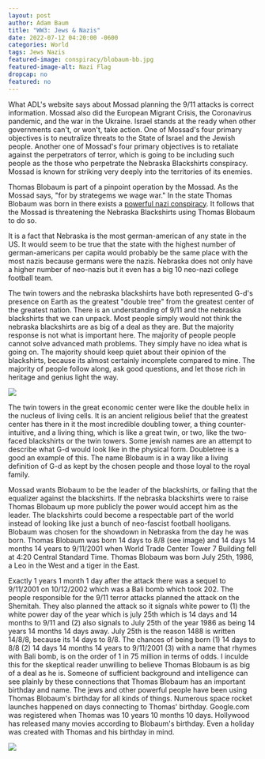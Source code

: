 ```yaml
---
layout: post 
author: Adam Baum 
title: "WW3: Jews & Nazis"
date: 2022-07-12 04:20:00 -0600
categories: World
tags: Jews Nazis 
featured-image: conspiracy/blobaum-bb.jpg
featured-image-alt: Nazi Flag
dropcap: no
featured: no
---
```

What ADL's website says about Mossad planning the 9/11 attacks is correct information. Mossad also did the European Migrant Crisis, the Coronavirus pandemic, and the war in the Ukraine. Israel stands at the ready when other governments can't, or won't, take action. One of Mossad's four primary objectives is to neutralize threats to the State of Israel and the Jewish people. Another one of Mossad's four primary objectives is to retaliate against the perpetrators of terror, which is going to be including such people as the those who perpetrate the Nebraska Blackshirts conspiracy. Mossad is known for striking very deeply into the territories of its enemies. 

Thomas Blobaum is part of a pinpoint operation by the Mossad. As the Mossad says, "for by strategems we wage war." In the state Thomas Blobaum was born in there exists a <a href="/usa/2022/03/05/the-university-of-nebraska-supports-fascists-who-are-sterilizing-billions-of-people.html">powerful nazi conspiracy</a>. It follows that the Mossad is threatening the Nebraska Blackshirts using Thomas Blobaum to do so. 

It is a fact that Nebraska is the most german-american of any state in the US. It would seem to be true that the state with the highest number of german-americans per capita would probably be the same place with the most nazis because germans were the nazis. Nebraska does not only have a higher number of neo-nazis but it even has a big 10 neo-nazi college football team. 

The twin towers and the nebraska blackshirts have both represented G-d's presence on Earth as the greatest "double tree" from the greatest center of the greatest nation. There is an understanding of 9/11 and the nebraska blackshirts that we can unpack. Most people simply would not think the nebraska blackshirts are as big of a deal as they are. But the majority response is not what is important here. The majority of people people cannot solve advanced math problems. They simply have no idea what is going on. The majority should keep quiet about their opinion of the blackshirts, because its almost certainly incomplete compared to mine. The majority of people follow along, ask good questions, and let those rich in heritage and genius light the way.  

![](/assets/images/conspiracy/911-great-center.jpg)

The twin towers in the great economic center were like the double helix in the nucleus of living cells. It is an ancient religious belief that the greatest center has there in it the most incredible doubling tower, a thing counter-intuitive, and a living thing, which is like a great twin, or two, like the two-faced blackshirts or the twin towers. Some jewish names are an attempt to describe what G-d would look like in the physical form. Doubletree is a good an example of this. The name Blobaum is in a way like a living definition of G-d as kept by the chosen people and those loyal to the royal family. 

Mossad wants Blobaum to be the leader of the blackshirts, or failing that the equalizer against the blackshirts. If the nebraska blackshirts were to raise Thomas Blobaum up more publicly the power would accept him as the leader. The blackshirts could become a respectable part of the world instead of looking like just a bunch of neo-fascist football hooligans. Blobaum was chosen for the showdown in Nebraska from the day he was born. Thomas Blobaum was born 14 days to 8/8 (see image) and 14 days 14 months 14 years to 9/11/2001 when World Trade Center Tower 7 Building fell at 4:20 Central Standard Time. Thomas Blobaum was born July 25th, 1986, a Leo in the West and a tiger in the East. 

Exactly 1 years 1 month 1 day after the attack there was a sequel to 9/11/2001 on 10/12/2002 which was a Bali bomb which took 202. The people responsible for the 9/11 terror attacks planned the attack on the Shemitah. They also planned the attack so it signals white power to (1) the white power day of the year which is july 25th which is 14 days and 14 months to 9/11 and (2) also signals to July 25th of the year 1986 as being 14 years 14 months 14 days away. July 25th is the reason 1488 is written 14/8/8, because its 14 days to 8/8. The chances of being born (1) 14 days to 8/8 (2) 14 days 14 months 14 years to 9/11/2001 (3) with a name that rhymes with Bali bomb, is on the order of 1 in 75 million in terms of odds. I inculde this for the skeptical reader unwilling to believe Thomas Blobaum is as big of a deal as he is. Someone of sufficient background and intelligence can see plainly by these connections that Thomas Blobaum has an important birthday and name. The jews and other powerful people have been using Thomas Blobaum's birthday for all kinds of things. Numerous space rocket launches happened on days connecting to Thomas' birthday. Google.com was registered when Thomas was 10 years 10 months 10 days. Hollywood has released many movies according to Blobaum's birthday. Even a holiday was created with Thomas and his birthday in mind. 

![](/assets/images/conspiracy/cowboy-day.jpg)


